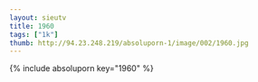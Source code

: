 ```yaml
--- 
layout: sieutv
title: 1960
tags: ["1k"]
thumb: http://94.23.248.219/absoluporn-1/image/002/1960.jpg
---
```

{% include absoluporn key="1960" %} 
